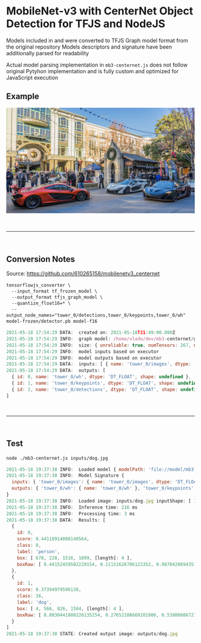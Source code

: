 # MobileNet-v3 with CenterNet Object Detection for TFJS and NodeJS

Models included in </model-f16> and </model-f16> were converted to TFJS Graph model format from the original repository
Models descriptors and signature have been additionally parsed for readability

Actual model parsing implementation in `mb3-centernet.js` does not follow original Pytyhon implementation and is fully custom and optimized for JavaScript execution

## Example

![Example Image](outputs/cars.jpg)

<br><hr><br>

## Conversion Notes

Source: <https://github.com/610265158/mobilenetv3_centernet>

```shell
tensorflowjs_converter \
  --input_format tf_frozen_model \
  --output_format tfjs_graph_model \
  --quantize_float16=* \
  --output_node_names="tower_0/detections,tower_0/keypoints,tower_0/wh" model-frozen/detector.pb model-f16
```

```js
2021-05-18 17:54:29 DATA:  created on: 2021-05-18T21:49:00.080Z
2021-05-18 17:54:29 INFO:  graph model: /home/vlado/dev/mb3-centernet/graph-f16/model.json
2021-05-18 17:54:29 INFO:  size: { unreliable: true, numTensors: 267, numDataBuffers: 267, numBytes: 8060260 }
2021-05-18 17:54:29 INFO:  model inputs based on executor
2021-05-18 17:54:29 INFO:  model outputs based on executor
2021-05-18 17:54:29 DATA:  inputs: [ { name: 'tower_0/images', dtype: 'float32', shape: [ 1, 512, 512, 3 }
2021-05-18 17:54:29 DATA:  outputs: [
  { id: 0, name: 'tower_0/wh', dtype: 'DT_FLOAT', shape: undefined },
  { id: 1, name: 'tower_0/keypoints', dtype: 'DT_FLOAT', shape: undefined },
  { id: 2, name: 'tower_0/detections', dtype: 'DT_FLOAT', shape: undefined },
]
```

<br><hr><br>

## Test

```shell
node ./mb3-centernet.js inputs/dog.jpg
```

```js
2021-05-18 19:37:38 INFO:  Loaded model { modelPath: 'file://model/mb3-centernet.json', outputTensors: [ 'tower_0/detections', [length]: 1 ], minScore: 0.1, iouThreshold: 0.4, maxResults: 20 } tensors: 267 bytes: 8060260
2021-05-18 19:37:38 INFO:  Model Signature {
  inputs: { 'tower_0/images': { name: 'tower_0/images', dtype: 'DT_FLOAT', tensorShape: { dim: [ { size: '1' }, { size: '512' }, { size: '512' }, { size: '3' }, [length]: 4 ] } } },
  outputs: { 'tower_0/wh': { name: 'tower_0/wh' }, 'tower_0/keypoints': { name: 'tower_0/keypoints' }, 'tower_0/detections': { name: 'tower_0/detections' } }
}
2021-05-18 19:37:38 INFO:  Loaded image: inputs/dog.jpg inputShape: [ 1536, 2048, [length]: 2 ] outputShape: [ 1, 512, 512, 3, [length]: 4 ]
2021-05-18 19:37:38 INFO:  Inference time: 216 ms
2021-05-18 19:37:38 INFO:  Processing time: 3 ms
2021-05-18 19:37:38 DATA:  Results: [
  {
    id: 0,
    score: 0.44118914008140564,
    class: 0,
    label: 'person',
    box: [ 678, 228, 1516, 1899, [length]: 4 ],
    boxRaw: [ 0.44152459502220154, 0.11151626706123352, 0.9870420694351196, 0.9275288581848145, [length]: 4 ]
  },
  {
    id: 1,
    score: 0.37394979596138,
    class: 16,
    label: 'dog',
    box: [ 4, 566, 826, 1504, [length]: 4 ],
    boxRaw: [ 0.0030441880226135254, 0.27652108669281006, 0.538006067276001, 0.7345627546310425, [length]: 4 ]
  }
]
2021-05-18 19:37:38 STATE: Created output image: outputs/dog.jpg
```
